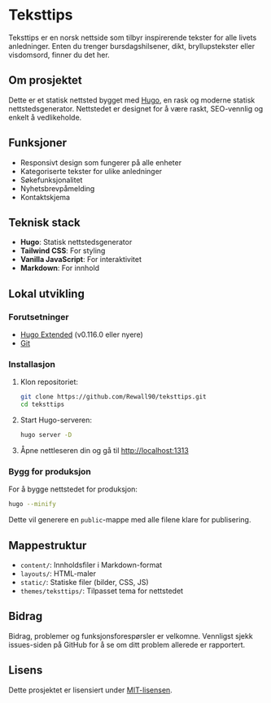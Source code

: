 # Teksttips

Teksttips er en norsk nettside som tilbyr inspirerende tekster for alle livets anledninger. Enten du trenger bursdagshilsener, dikt, bryllupstekster eller visdomsord, finner du det her.

## Om prosjektet

Dette er et statisk nettsted bygget med [Hugo](https://gohugo.io/), en rask og moderne statisk nettstedsgenerator. Nettstedet er designet for å være raskt, SEO-vennlig og enkelt å vedlikeholde.

## Funksjoner

- Responsivt design som fungerer på alle enheter
- Kategoriserte tekster for ulike anledninger
- Søkefunksjonalitet
- Nyhetsbrevpåmelding
- Kontaktskjema

## Teknisk stack

- **Hugo**: Statisk nettstedsgenerator
- **Tailwind CSS**: For styling
- **Vanilla JavaScript**: For interaktivitet
- **Markdown**: For innhold

## Lokal utvikling

### Forutsetninger

- [Hugo Extended](https://gohugo.io/installation/) (v0.116.0 eller nyere)
- [Git](https://git-scm.com/)

### Installasjon

1. Klon repositoriet:
   ```bash
   git clone https://github.com/Rewall90/teksttips.git
   cd teksttips
   ```

2. Start Hugo-serveren:
   ```bash
   hugo server -D
   ```

3. Åpne nettleseren din og gå til [http://localhost:1313](http://localhost:1313)

### Bygg for produksjon

For å bygge nettstedet for produksjon:

```bash
hugo --minify
```

Dette vil generere en `public`-mappe med alle filene klare for publisering.

## Mappestruktur

- `content/`: Innholdsfiler i Markdown-format
- `layouts/`: HTML-maler
- `static/`: Statiske filer (bilder, CSS, JS)
- `themes/teksttips/`: Tilpasset tema for nettstedet

## Bidrag

Bidrag, problemer og funksjonsforespørsler er velkomne. Vennligst sjekk issues-siden på GitHub for å se om ditt problem allerede er rapportert.

## Lisens

Dette prosjektet er lisensiert under [MIT-lisensen](LICENSE). 